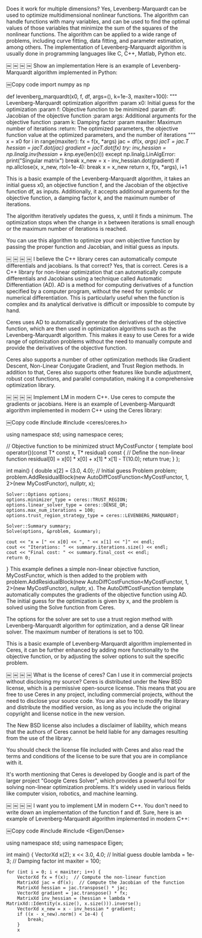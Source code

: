 Does it work for multiple dimensions?
Yes, Levenberg-Marquardt can be used to optimize multidimensional nonlinear functions. The algorithm can handle functions with many variables, and can be used to find the optimal values of those variables that minimize the sum of the squares of the nonlinear functions. The algorithm can be applied to a wide range of problems, including curve fitting, data fitting, and parameter estimation, among others. The implementation of Levenberg-Marquardt algorithm is usually done in programming languages like C, C++, Matlab, Python etc.

￼
￼
￼
￼
Show an implementation
Here is an example of Levenberg-Marquardt algorithm implemented in Python:

￼Copy code
import numpy as np

def levenberg_marquardt(x0, f, df, args=(), k=1e-3, maxiter=100):
    """
    Levenberg-Marquardt optimization algorithm
    :param x0: Initial guess for the optimization
    :param f: Objective function to be minimized
    :param df: Jacobian of the objective function
    :param args: Additional arguments for the objective function
    :param k: Damping factor
    :param maxiter: Maximum number of iterations
    :return: The optimized parameters, the objective function value at the optimized parameters, and the number of iterations
    """
    x = x0
    for i in range(maxiter):
        fx = f(x, *args)
        jac = df(x, *args)
        jacT = jac.T
        hessian = jacT.dot(jac)
        gradient = jacT.dot(fx)
        try:
            inv_hessian = np.linalg.inv(hessian + k*np.eye(len(x)))
        except np.linalg.LinAlgError:
            print("Singular matrix")
            break
        x_new = x - inv_hessian.dot(gradient)
        if np.allclose(x, x_new, rtol=1e-4):
            break
        x = x_new
    return x, f(x, *args), i+1

This is a basic example of the Levenberg-Marquardt algorithm, it takes an initial guess x0, an objective function f, and the Jacobian of the objective function df, as inputs. Additionally, it accepts additional arguments for the objective function, a damping factor k, and the maximum number of iterations.

The algorithm iteratively updates the guess, x, until it finds a minimum. The optimization stops when the change in x between iterations is small enough or the maximum number of iterations is reached.

You can use this algorithm to optimize your own objective function by passing the proper function and Jacobian, and initial guess as inputs.

￼
￼
￼
￼
I believe the C++ library ceres can automatically compute differentials and jacobians. Is that correct?
Yes, that is correct. Ceres is a C++ library for non-linear optimization that can automatically compute differentials and Jacobians using a technique called Automatic Differentiation (AD). AD is a method for computing derivatives of a function specified by a computer program, without the need for symbolic or numerical differentiation. This is particularly useful when the function is complex and its analytical derivative is difficult or impossible to compute by hand.

Ceres uses AD to automatically generate the derivatives of the objective function, which are then used in optimization algorithms such as the Levenberg-Marquardt algorithm. This makes it easy to use Ceres for a wide range of optimization problems without the need to manually compute and provide the derivatives of the objective function.

Ceres also supports a number of other optimization methods like Gradient Descent, Non-Linear Conjugate Gradient, and Trust Region methods. In addition to that, Ceres also supports other features like bundle adjustment, robust cost functions, and parallel computation, making it a comprehensive optimization library.

￼
￼
￼
￼
Implement LM in modern C++. Use ceres to compute the gradients or jacobians.
Here is an example of Levenberg-Marquardt algorithm implemented in modern C++ using the Ceres library:

￼Copy code
#include <iostream>
#include <ceres/ceres.h>

using namespace std;
using namespace ceres;

// Objective function to be minimized
struct MyCostFunctor {
    template <typename T>
    bool operator()(const T* const x, T* residual) const {
        // Define the non-linear function
        residual[0] = x[0] * x[0] + x[1] * x[1] - T(10.0);
        return true;
    }
};

int main() {
    double x[2] = {3.0, 4.0};  // Initial guess
    Problem problem;
    problem.AddResidualBlock(new AutoDiffCostFunction<MyCostFunctor, 1, 2>(new MyCostFunctor), nullptr, x);

    Solver::Options options;
    options.minimizer_type = ceres::TRUST_REGION;
    options.linear_solver_type = ceres::DENSE_QR;
    options.max_num_iterations = 100;
    options.trust_region_strategy_type = ceres::LEVENBERG_MARQUARDT;

    Solver::Summary summary;
    Solve(options, &problem, &summary);

    cout << "x = [" << x[0] << ", " << x[1] << "]" << endl;
    cout << "Iterations: " << summary.iterations.size() << endl;
    cout << "Final cost: " << summary.final_cost << endl;
    return 0;
}
This example defines a simple non-linear objective function, MyCostFunctor, which is then added to the problem with problem.AddResidualBlock(new AutoDiffCostFunction<MyCostFunctor, 1, 2>(new MyCostFunctor), nullptr, x). The AutoDiffCostFunction template automatically computes the gradients of the objective function using AD. The initial guess for the optimization is given by x, and the problem is solved using the Solve function from Ceres.

The options for the solver are set to use a trust region method with Levenberg-Marquardt algorithm for optimization, and a dense QR linear solver. The maximum number of iterations is set to 100.

This is a basic example of Levenberg-Marquardt algorithm implemented in Ceres, it can be further enhanced by adding more functionality to the objective function, or by adjusting the solver options to suit the specific problem.

￼
￼
￼
￼
What is the license of ceres? Can I use it in commercial projects without disclosing my source?
Ceres is distributed under the New BSD license, which is a permissive open-source license. This means that you are free to use Ceres in any project, including commercial projects, without the need to disclose your source code. You are also free to modify the library and distribute the modified version, as long as you include the original copyright and license notice in the new version.

The New BSD license also includes a disclaimer of liability, which means that the authors of Ceres cannot be held liable for any damages resulting from the use of the library.

You should check the license file included with Ceres and also read the terms and conditions of the license to be sure that you are in compliance with it.

It's worth mentioning that Ceres is developed by Google and is part of the larger project "Google Ceres Solver", which provides a powerful tool for solving non-linear optimization problems. It's widely used in various fields like computer vision, robotics, and machine learning.

￼
￼
￼
￼
I want you to implement LM in modern C++. You don't need to write down  an implementation of the function f and df.
Sure, here is an example of Levenberg-Marquardt algorithm implemented in modern C++:

￼Copy code
#include <iostream>
#include <Eigen/Dense>

using namespace std;
using namespace Eigen;

int main() {
    VectorXd x(2);
    x << 3.0, 4.0;  // Initial guess
    double lambda = 1e-3;  // Damping factor
    int maxiter = 100;

    for (int i = 0; i < maxiter; i++) {
        VectorXd fx = f(x);  // Compute the non-linear function
        MatrixXd jac = df(x);  // Compute the Jacobian of the function
        MatrixXd hessian = jac.transpose() * jac;
        VectorXd gradient = jac.transpose() * fx;
        MatrixXd inv_hessian = (hessian + lambda * MatrixXd::Identity(x.size(), x.size())).inverse();
        VectorXd x_new = x - inv_hessian * gradient;
        if ((x - x_new).norm() < 1e-4) {
            break;
        }
        x

